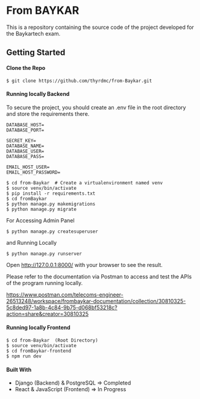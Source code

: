 # From BAYKAR
This is a repository containing the source code of the project developed for the Baykartech exam.

## Getting Started

#### Clone the Repo

```git
$ git clone https://github.com/thyrdmc/from-Baykar.git
```

#### Running locally Backend

To secure the project, you should create an .env file in the root directory and store the requirements there. 

```git
DATABASE_HOST=
DATABASE_PORT=

SECRET_KEY=
DATABASE_NAME=
DATABASE_USER=
DATABASE_PASS=

EMAIL_HOST_USER=
EMAIL_HOST_PASSWORD=
```

```git
$ cd from-Baykar  # Create a virtualenvironment named venv
$ source venv/bin/activate
$ pip install -r requirements.txt
$ cd fromBaykar
$ python manage.py makemigrations
$ python manage.py migrate
```

For Accessing Admin Panel
```git
$ python manage.py createsuperuser
```
and Running Locally
```git
$ python manage.py runserver
```

Open http://127.0.0.1:8000/ with your browser to see the result.

Please refer to the documentation via Postman to access and test the APIs of the program running locally.

https://www.postman.com/telecoms-engineer-26513248/workspace/frombaykar-documentation/collection/30810325-5c8ded97-1a8b-4c84-9b75-d068bf53218c?action=share&creator=30810325

#### Running locally Frontend
```git
$ cd from-Baykar  (Root Directory)
$ source venv/bin/activate
$ cd fromBaykar-frontend
$ npm run dev
```
#### Built With
* Django (Backend) & PostgreSQL => Completed
* React & JavaScript (Frontend) => In Progress
